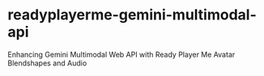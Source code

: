 # readyplayerme-gemini-multimodal-api
Enhancing Gemini Multimodal Web API with Ready Player Me Avatar Blendshapes and Audio
